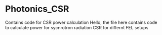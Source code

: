 # Photonics_CSR
Contains code for CSR power calculation
Hello, the file here contains code to calculate power for sycnrotron radiation CSR for differnt FEL setups
